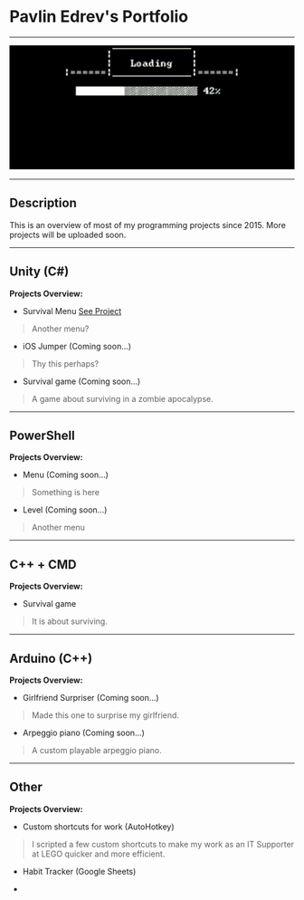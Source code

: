 # Pavlin Edrev's Portfolio

---

<img src="include/game_loading.gif" alt="Animated GIF loading game" class="center"> 
<link rel="stylesheet" href="css/used_tech.css">

---

## Description 
This is an overview of most of my programming projects since 2015. More projects will be uploaded soon.

---

## Unity (C#)

**Projects Overview:**

- Survival Menu <span class="circle">[See Project](site_pages/Unity.md)</span>
> Another menu?

- iOS Jumper (Coming soon...)
> Thy this perhaps?

- Survival game (Coming soon...)
> A game about surviving in a zombie apocalypse.

---

## PowerShell 

**Projects Overview:**

- Menu (Coming soon...)
> Something is here

- Level (Coming soon...)
> Another menu

---

## C++ + CMD

**Projects Overview:**

- Survival game
> It is about surviving.

---

## Arduino (C++)

**Projects Overview:**

- Girlfriend Surpriser (Coming soon...)
> Made this one to surprise my girlfriend.

- Arpeggio piano (Coming soon...)
> A custom playable arpeggio piano.

---

## Other

**Projects Overview:**

- Custom shortcuts for work (AutoHotkey)
> I scripted a few custom shortcuts to make my work as an IT Supporter at LEGO quicker and more efficient.

- Habit Tracker (Google Sheets)
>

- 

